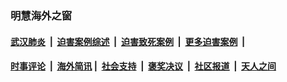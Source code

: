 
### 明慧海外之窗

####  [武汉肺炎](indexes/365.md?t=05131700) &nbsp;|&nbsp;  [迫害案例综述](indexes/328.md?t=05131700) &nbsp;|&nbsp; [迫害致死案例](indexes/277.md?t=05131700)  &nbsp;|&nbsp; [更多迫害案例](indexes/81.md?t=05131700)  &nbsp;|&nbsp; 
####  [时事评论](indexes/19.md?t=05131700) &nbsp;|&nbsp; [海外简讯](indexes/245.md?t=05131700)&nbsp;|&nbsp;  [社会支持](indexes/140.md?t=05131700) &nbsp;|&nbsp; [褒奖决议](indexes/282.md?t=05131700) &nbsp;|&nbsp; [社区报道](indexes/91.md?t=05131700)  &nbsp;|&nbsp; [天人之间](indexes/78.md?t=05131700) 

